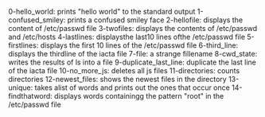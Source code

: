 0-hello_world: prints "hello world" to the standard output
1-confused_smiley: prints a confused smiley face
2-hellofile: displays the content of /etc/passwd file
3-twofiles: displays the contents of /etc/passwd and /etc/hosts
4-lastlines: displaysthe last10 lines ofthe /etc/passwd file
5-firstlines: displays the first 10 lines of the /etc/passwd file
6-third_line: displays the thirdline of the iacta file
7-file: a strange fillename
8-cwd_state: writes the results of ls into a file
9-duplicate_last_line: duplicate the last line of the iacta file
10-no_more_js: deletes all js files
11-directories: counts directories
12-newest_files: shows the newest files in the directory
13-unique: takes alist of words and prints out the ones that occur once
14-findthatword: displays words containingg the pattern "root" in the /etc/passwd file
